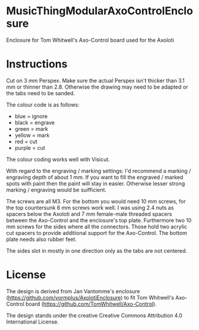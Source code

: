 # MusicThingModularAxoControlEnclosure
Enclosure for Tom Whitwell's Axo-Control board used for the Axoloti

Instructions
============
Cut on 3 mm Perspex. Make sure the actual Perspex isn't thicker than 3.1 mm or thinner than 2.8. Otherwise the drawing may need to be adapted or the tabs need to be sanded.

The colour code is as follows:
- blue = ignore
- black = engrave
- green = mark
- yellow = mark
- red = cut
- purple = cut

The colour coding works well with Visicut.

With regard to the engraving / marking settings: I'd recommend a marking / engraving depth of about 1 mm. If you want to fill the engraved / marked spots with paint then the paint will stay in easier. Otherwise lesser strong marking / engraving would be suifficient.

The screws are all M3. For the bottom you would need 10 mm screws, for the top countersunk 6 mm screws work well. I was using 2.4 nuts as spacers below the Axoloti and 7 mm female-male threaded spacers between the Axo-Control and the enclosure's top plate. Furthermore two 10 mm screws for the sides where all the connectors. Those hold two acrylic cut spacers to provide additional support for the Axo-Control. The bottom plate needs also rubber feet.

The sides slot in mostly in one direction only as the tabs are not centered.


License
=======

The design is derived from Jan Vantomme's enclosure (https://github.com/vormplus/AxolotiEnclosure) to fit Tom Whitwell's Axo-Control board (https://github.com/TomWhitwell/Axo-Control).

The design stands under the creative Creative Commons Attribution 4.0 International License.
